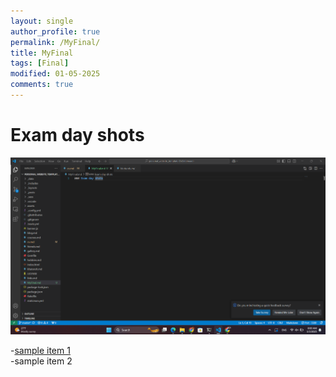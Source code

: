 ```yaml
---
layout: single
author_profile: true
permalink: /MyFinal/
title: MyFinal
tags: [Final]
modified: 01-05-2025
comments: true
---
```


# Exam day shots

![WelcomePicture](/assets/images/final.png)
    <!-- image_path: /assets/images/1.jpg -->

-[sample item 1](https://fccourse.liara.run)  
-sample item 2